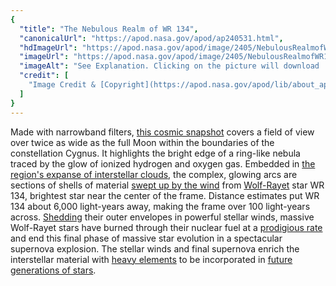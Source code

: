 ```yaml
---
{
  "title": "The Nebulous Realm of WR 134",
  "canonicalUrl": "https://apod.nasa.gov/apod/ap240531.html",
  "hdImageUrl": "https://apod.nasa.gov/apod/image/2405/NebulousRealmofWR134_2048.png",
  "imageUrl": "https://apod.nasa.gov/apod/image/2405/NebulousRealmofWR134_1024.png",
  "imageAlt": "See Explanation. Clicking on the picture will download  the highest resolution version available.",
  "credit": [
    "Image Credit & [Copyright](https://apod.nasa.gov/apod/lib/about_apod.html#srapply): [Xin Long](https://www.astrobin.com/users/xlong/)"
  ]
}
---
```


Made with narrowband filters, [this cosmic snapshot](https://www.astrobin.com/b2ammk/) covers a field of view over twice as wide as the full Moon within the boundaries of the constellation Cygnus. It highlights the bright edge of a ring-like nebula traced by the glow of ionized hydrogen and oxygen gas. Embedded in [the region's expanse of interstellar clouds](https://apod.nasa.gov/apod/ap220609.html), the complex, glowing arcs are sections of shells of material [swept up by the wind](https://apod.nasa.gov/apod/ap090915.html) from [Wolf-Rayet](https://apod.nasa.gov/apod/ap230318.html) star WR 134, brightest star near the center of the frame. Distance estimates put WR 134 about 6,000 light-years away, making the frame over 100 light-years across. [Shedding](http://adsabs.harvard.edu/abs/1995A&A...304..491E) their outer envelopes in powerful stellar winds, massive Wolf-Rayet stars have burned through their nuclear fuel at a [prodigious rate](http://chandra.harvard.edu/photo/2003/ngc6888/) and end this final phase of massive star evolution in a spectacular supernova explosion. The stellar winds and final supernova enrich the interstellar material with [heavy elements](https://apod.nasa.gov/apod/ap011026.html) to be incorporated in [future generations of stars](https://science.nasa.gov/universe/stars/).
